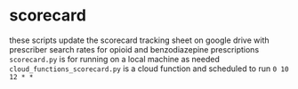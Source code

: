 # scorecard  
these scripts update the scorecard tracking sheet on google drive with prescriber search rates for opioid and benzodiazepine prescriptions  
`scorecard.py` is for running on a local machine as needed  
`cloud_functions_scorecard.py` is a cloud function and scheduled to run `0 10 12 * *`